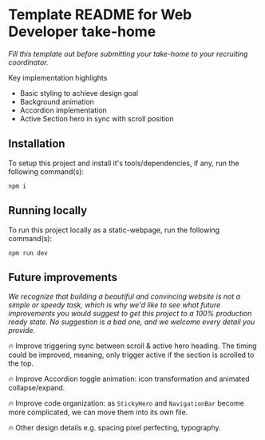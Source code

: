 # Template README for Web Developer take-home

*Fill this template out before submitting your take-home to your recruiting
coordinator.*

Key implementation highlights
- Basic styling to achieve design goal
- Background animation
- Accordion implementation
- Active Section hero in sync with scroll position

## Installation

To setup this project and install it's tools/dependencies, if any, run the
following command(s):

```
npm i
```

## Running locally

To run this project locally as a static-webpage, run the following command(s):

```
npm run dev
```

## Future improvements

*We recognize that building a beautiful and convincing website is not a
simple or speedy task, which is why we'd like to see what future
improvements you would suggest to get this project to a 100% production
ready state. No suggestion is a bad one, and we welcome every detail you
provide.*

🔥 Improve triggering sync between scroll & active hero heading. The timing could be improved, meaning, only trigger active if the section is scrolled to the top.

🔥 Improve Accordion toggle animation: icon transformation and animated collapse/expand.

🔥 Improve code organization: as `StickyHero` and `NavigationBar` become more complicated, we can move them into its own file.

🔥 Other design details e.g. spacing pixel perfecting, typography.
